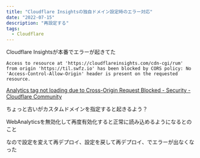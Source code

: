 ```yaml
---
title: "Cloudflare Insightsの独自ドメイン設定時のエラー対応"
date: "2022-07-15"
description: "再設定する"
tags:
  - Cloudflare
---
```


Cloudflare Insightsが本番でエラーが起きてた

```
Access to resource at 'https://cloudflareinsights.com/cdn-cgi/rum' from origin 'https://til.swfz.io' has been blocked by CORS policy: No 'Access-Control-Allow-Origin' header is present on the requested resource.
```

[Analytics tag not loading due to Cross-Origin Request Blocked - Security - Cloudflare Community](https://community.cloudflare.com/t/analytics-tag-not-loading-due-to-cross-origin-request-blocked/261058/9)

ちょっと古いがカスタムドメインを指定すると起きるよう？

WebAnalyticsを無効化して再度有効化すると正常に読み込めるようになるとのこと

なので設定を変えて再デプロイ、設定を戻して再デプロイ、でエラーが出なくなった
